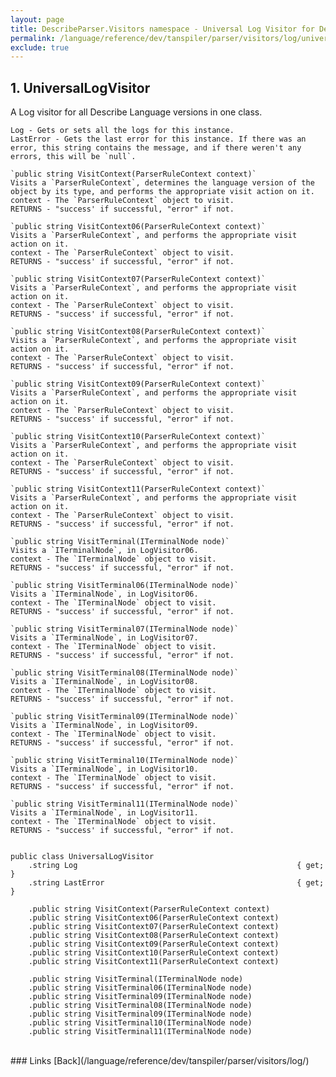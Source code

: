 ```yaml
---
layout: page
title: DescribeParser.Visitors namespace - Universal Log Visitor for Describe
permalink: /language/reference/dev/tanspiler/parser/visitors/log/universal/
exclude: true
---
```

## 1. UniversalLogVisitor
A Log visitor for all Describe Language versions in one class.

    Log - Gets or sets all the logs for this instance.
    LastError - Gets the last error for this instance. If there was an error, this string contains the message, and if there weren't any errors, this will be `null`.

    `public string VisitContext(ParserRuleContext context)`
    Visits a `ParserRuleContext`, determines the language version of the object by its type, and performs the appropriate visit action on it.
    context - The `ParserRuleContext` object to visit.
    RETURNS - "success' if successful, "error" if not.

    `public string VisitContext06(ParserRuleContext context)`
    Visits a `ParserRuleContext`, and performs the appropriate visit action on it.
    context - The `ParserRuleContext` object to visit.
    RETURNS - "success' if successful, "error" if not.

    `public string VisitContext07(ParserRuleContext context)`
    Visits a `ParserRuleContext`, and performs the appropriate visit action on it.
    context - The `ParserRuleContext` object to visit.
    RETURNS - "success' if successful, "error" if not.

    `public string VisitContext08(ParserRuleContext context)`
    Visits a `ParserRuleContext`, and performs the appropriate visit action on it.
    context - The `ParserRuleContext` object to visit.
    RETURNS - "success' if successful, "error" if not.

    `public string VisitContext09(ParserRuleContext context)`
    Visits a `ParserRuleContext`, and performs the appropriate visit action on it.
    context - The `ParserRuleContext` object to visit.
    RETURNS - "success' if successful, "error" if not.

    `public string VisitContext10(ParserRuleContext context)`
    Visits a `ParserRuleContext`, and performs the appropriate visit action on it.
    context - The `ParserRuleContext` object to visit.
    RETURNS - "success' if successful, "error" if not.

    `public string VisitContext11(ParserRuleContext context)`
    Visits a `ParserRuleContext`, and performs the appropriate visit action on it.
    context - The `ParserRuleContext` object to visit.
    RETURNS - "success' if successful, "error" if not.

    `public string VisitTerminal(ITerminalNode node)`
    Visits a `ITerminalNode`, in LogVisitor06.
    context - The `ITerminalNode` object to visit.
    RETURNS - "success' if successful, "error" if not.

    `public string VisitTerminal06(ITerminalNode node)`
    Visits a `ITerminalNode`, in LogVisitor06.
    context - The `ITerminalNode` object to visit.
    RETURNS - "success' if successful, "error" if not.

    `public string VisitTerminal07(ITerminalNode node)`
    Visits a `ITerminalNode`, in LogVisitor07.
    context - The `ITerminalNode` object to visit.
    RETURNS - "success' if successful, "error" if not.

    `public string VisitTerminal08(ITerminalNode node)`
    Visits a `ITerminalNode`, in LogVisitor08.
    context - The `ITerminalNode` object to visit.
    RETURNS - "success' if successful, "error" if not.

    `public string VisitTerminal09(ITerminalNode node)`
    Visits a `ITerminalNode`, in LogVisitor09.
    context - The `ITerminalNode` object to visit.
    RETURNS - "success' if successful, "error" if not.

    `public string VisitTerminal10(ITerminalNode node)`
    Visits a `ITerminalNode`, in LogVisitor10.
    context - The `ITerminalNode` object to visit.
    RETURNS - "success' if successful, "error" if not.

    `public string VisitTerminal11(ITerminalNode node)`
    Visits a `ITerminalNode`, in LogVisitor11.
    context - The `ITerminalNode` object to visit.
    RETURNS - "success' if successful, "error" if not.


    public class UniversalLogVisitor
        .string Log                                                 { get; }
        .string LastError                                           { get; }

        .public string VisitContext(ParserRuleContext context)
        .public string VisitContext06(ParserRuleContext context)
        .public string VisitContext07(ParserRuleContext context)
        .public string VisitContext08(ParserRuleContext context)
        .public string VisitContext09(ParserRuleContext context)
        .public string VisitContext10(ParserRuleContext context)
        .public string VisitContext11(ParserRuleContext context)

        .public string VisitTerminal(ITerminalNode node)
        .public string VisitTerminal06(ITerminalNode node)
        .public string VisitTerminal09(ITerminalNode node)
        .public string VisitTerminal08(ITerminalNode node)
        .public string VisitTerminal09(ITerminalNode node)
        .public string VisitTerminal10(ITerminalNode node)
        .public string VisitTerminal11(ITerminalNode node)


<br>
### Links
[Back](/language/reference/dev/tanspiler/parser/visitors/log/)